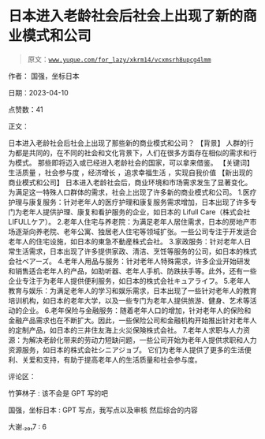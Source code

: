 # 日本进入老龄社会后社会上出现了新的商业模式和公司

> 原文：[`www.yuque.com/for_lazy/xkrm14/vcxmsrh8upcg4lmm`](https://www.yuque.com/for_lazy/xkrm14/vcxmsrh8upcg4lmm)

作者： 国强，坐标日本

日期：2023-04-10

点赞数：41

正文：

日本进入老龄社会后社会上出现了那些新的商业模式和公司？ 【背景】 人群的行为都是共同的，在不同的社会和文化背景下，人们在很多方面存在相似的需求和行为模式。 那些即将迈入或已经进入老龄社会的国家，可以拿来借鉴。 【关键词】 生活质量 ，社会参与度 ，经济增长 ，追求幸福生活 ，实现自我价值 【新出现的商业模式和公司】 日本进入老龄社会后，商业环境和市场需求发生了显著变化。为满足这一特殊人口群体的需求，社会上出现了许多新的商业模式和公司。 1.医疗护理与康复服务：针对老年人的医疗护理和康复服务需求增加，日本出现了许多专门为老年人提供护理、康复和看护服务的企业，如日本的 Lifull Care（株式会社 LIFULLケア）。 2.老年人住宅与养老院：为满足老年人居住需求，日本的房地产市场逐渐向养老院、老年公寓、独居老人住宅等领域扩张。一些公司专注于开发适合老年人的住宅设施，如日本的東急不動産株式会社。 3.家政服务：针对老年人日常生活需求，日本出现了许多提供家政、清洁、烹饪等服务的公司，如日本的株式会社ベアーズ。 4.老年人用品与服务：针对老年人特殊需求，许多企业开始研发和销售适合老年人的产品，如助听器、老年人手机、防跌扶手等。此外，还有一些企业专注于为老年人提供便利服务，如日本的株式会社キュアライフ。 5.老年人教育与娱乐：为满足老年人的学习和娱乐需求，日本出现了一些针对老年人的教育培训机构，如日本的老年大学，以及一些专门为老年人提供旅游、健身、艺术等活动的企业。 6.老年保险与金融服务：随着老年人口的增加，针对老年人的保险和金融产品需求也在不断扩大。因此，一些保险公司和金融机构开始推出针对老年人的定制产品，如日本的三井住友海上火災保険株式会社。 7.老年人求职与人力资源：为解决老龄化带来的劳动力短缺问题，一些公司开始为老年人提供求职和人力资源服务，如日本的株式会社シニアジョブ。 它们为老年人提供了更多的生活便利、关爱和支持，有助于提高老年人的生活质量和社会参与度。

评论区：

竹笋林子 : 该不会是 GPT 写的吧

国强，坐标日本 : GPT 写点，我写点以及审核 然后综合的内容

大谢.₂₀₁7 : 6



